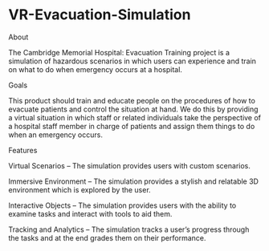 # VR-Evacuation-Simulation


About

The Cambridge Memorial Hospital: Evacuation Training project is a simulation of hazardous scenarios in which users can experience and train on what to do when emergency occurs at a hospital.


Goals

This product should train and educate people on the procedures of how to evacuate patients and control the situation at hand. We do this by providing a virtual situation in which staff or related individuals take the perspective of a hospital staff member in charge of patients and assign them things to do when an emergency occurs.


Features

Virtual Scenarios – The simulation provides users with custom scenarios.

Immersive Environment – The simulation provides a stylish and relatable 3D environment which is explored by the user.

Interactive Objects – The simulation provides users with the ability to examine tasks and interact with tools to aid them.

Tracking and Analytics – The simulation tracks a user’s progress through the tasks and at the end grades them on their performance.

